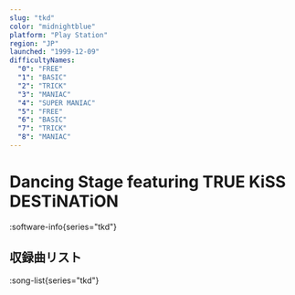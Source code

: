```yaml
---
slug: "tkd"
color: "midnightblue"
platform: "Play Station"
region: "JP"
launched: "1999-12-09"
difficultyNames:
  "0": "FREE"
  "1": "BASIC"
  "2": "TRICK"
  "3": "MANIAC"
  "4": "SUPER MANIAC"
  "5": "FREE"
  "6": "BASIC"
  "7": "TRICK"
  "8": "MANIAC"
---
```


# Dancing Stage featuring TRUE KiSS DESTiNATiON

:software-info{series="tkd"}

## 収録曲リスト

:song-list{series="tkd"}
